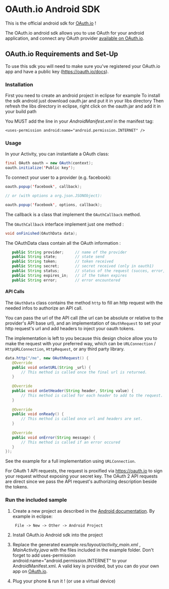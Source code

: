 # OAuth.io Android SDK

This is the official android sdk for [OAuth.io](https://oauth.io) !

The OAuth.io android sdk allows you to use OAuth for your android application, and connect any OAuth provider [available on OAuth.io](https://oauth.io/providers).



## OAuth.io Requirements and Set-Up

To use this sdk you will need to make sure you've registered your OAuth.io app and have a public key (https://oauth.io/docs).


    
### Installation

First you need to create an android project in eclipse for example
To install the sdk android just download oauth.jar and put it in your libs directory
Then refresh the libs directory in eclipse, right click on the oauth.jar and add it in your build path

You MUST add the line in your _AndroidManifest.xml_ in the manifest tag:
    
    <uses-permission android:name="android.permission.INTERNET" />


### Usage

In your Activity, you can instantiate a OAuth class:

 ```java
final OAuth oauth = new OAuth(context);
oauth.initialize('Public key');
 ```


To connect your user to a provider (e.g. facebook):

 ```java
oauth.popup('facebook', callback);

// or (with options a org.json.JSONObject):

oauth.popup('facebook', options, callback);
 ```

The callback is a class that implement the `OAuthCallback` method.

The `OAuthCallback` interface implement just one method :

 ```java
void onFinished(OAuthData data);
 ```
  
The OAuthData class contain all the OAuth information :

 ```java
    public String provider;     // name of the provider
    public String state;        // state send
    public String token;        // token received
    public String secret;       // secret received (only in oauth1)
    public String status;       // status of the request (succes, error, ....)
    public String expires_in;   // if the token expires
    public String error;        // error encountered
 ```

#### API Calls

The `OAuthData` class contains the method `http` to fill an http request with the needed infos to authorize an API call.

You can pass the url of the API call (the url can be absolute or relative to the provider's API base url), and an implementation of `OAuthRequest` to set your http request's url and add headers to inject your oauth tokens.

The implementation is left to you because this design choice allow you to make the request with your preferred way, which can be `URLConnection` / `HttpURLConnection`, `HttpRequest`, or any third party library.

 ```java
data.http("/me", new OAuthRequest() {
    @Override
    public void onSetURL(String _url) {
        // This method is called once the final url is returned.
    }
    
    @Override
    public void onSetHeader(String header, String value) {
        // This method is called for each header to add to the request.
    }
    
    @Override
    public void onReady() {
        // This method is called once url and headers are set.
    }
    
    @Override
    public void onError(String message) {
        // This method is called if an error occured
    }
});
 ```

See the example for a full implementation using `URLConnection`.

For OAuth 1 API requests, the request is proxified via https://oauth.io to sign your request without exposing your secret key. The OAuth 2 API requests are direct since we pass the API request's authorizing description beside the tokens.

### Run the included sample

1. Create a new project as described in the [Android documentation](http://developer.android.com/training/basics/firstapp/index.html). By example in eclipse:

        File -> New -> Other -> Android Project

2. Install OAuth.io Android sdk into the project

3. Replace the generated example *res/layout/activity_main.xml* , _MainActivity.java_ with the files included in the example folder. Don't forget to add uses-permission android:name="android.permission.INTERNET"  to your AndroidManifest.xml. A valid key is provided, but you can do your own app on [OAuth.io](https://oauth.io/).

4. Plug your phone & run it ! (or use a virtual device)
